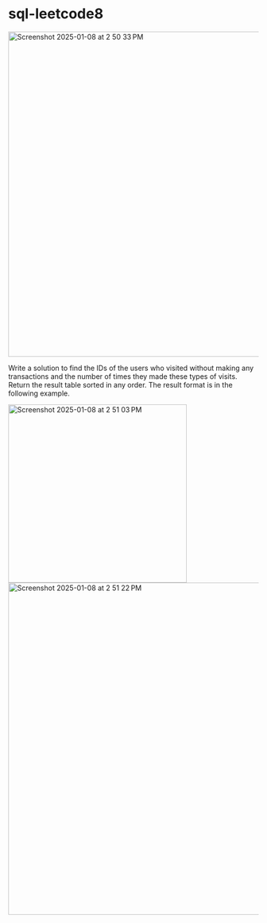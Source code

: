 # sql-leetcode8
<img width="655" alt="Screenshot 2025-01-08 at 2 50 33 PM" src="https://github.com/user-attachments/assets/779a5650-5641-4d48-a1d7-dee892645eaf" />


Write a solution to find the IDs of the users who visited without making any transactions and the number of times they made these types of visits.  Return the result table sorted in any order.  The result format is in the following example.

<img width="359" alt="Screenshot 2025-01-08 at 2 51 03 PM" src="https://github.com/user-attachments/assets/3e63015b-adea-4e5b-8d11-8b70a9d9e151" />

<img width="669" alt="Screenshot 2025-01-08 at 2 51 22 PM" src="https://github.com/user-attachments/assets/ae12f49f-d612-4c04-86b1-ac74f06a755a" />
